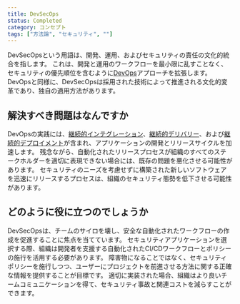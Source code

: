 ```yaml
---
title: DevSecOps
status: Completed
category: コンセプト
tags: ["方法論", "セキュリティ", ""]
---
```


DevSecOpsという用語は、開発、運用、およびセキュリティの責任の文化的統合を指します。
これは、開発と運用のワークフローを最小限に乱すことなく、セキュリティの優先順位を含むように[DevOps](/devops/)アプローチを拡張します。
DevOpsと同様に、DevSecOpsは採用された技術によって推進される文化的変革であり、独自の適用方法があります。

## 解決すべき問題はなんですか

DevOpsの実践には、[継続的インテグレーション](/continuous-integration/)、[継続的デリバリー](/continuous-delivery/)、および[継続的デプロイメント](/continuous-deployment/)が含まれ、アプリケーションの開発とリリースサイクルを加速します。
残念ながら、自動化されたリリースプロセスが組織のすべてのステークホルダーを適切に表現できない場合には、既存の問題を悪化させる可能性があります。
セキュリティのニーズを考慮せずに構築された新しいソフトウェアを迅速にリリースするプロセスは、組織のセキュリティ態勢を低下させる可能性があります。

## どのように役に立つのでしょうか

DevSecOpsは、チームのサイロを壊し、安全な自動化されたワークフローの作成を促進することに焦点を当てています。
セキュリティアプリケーションを選択する際、組織は開発者を支援する自動化されたCI/CDワークフローとポリシーの施行を活用する必要があります。
障害物になることではなく、セキュリティポリシーを施行しつつ、ユーザーにプロジェクトを前進させる方法に関する正確な情報を提供することが目標です。
適切に実装された場合、組織はより良いチームコミュニケーションを得て、セキュリティ事故と関連コストを減らすことができます。
